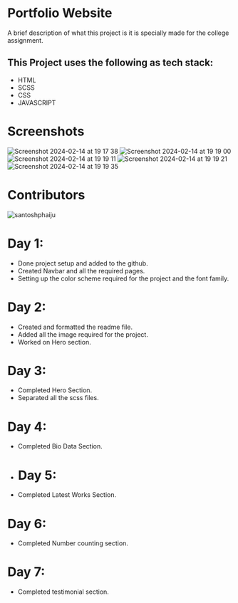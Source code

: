 # Portfolio Website 

A brief description of what this project is it is specially made for the college assignment.

## This Project uses the following as tech stack:

* HTML
* SCSS
* CSS
* JAVASCRIPT

# Screenshots
![Screenshot 2024-02-14 at 19 17 38](https://github.com/SantoshPhaiju/portfoliositecollegeproject/assets/92672422/c7a619e4-5cdc-436d-b5f9-fa99d69837a6)
![Screenshot 2024-02-14 at 19 19 00](https://github.com/SantoshPhaiju/portfoliositecollegeproject/assets/92672422/6c91bdfb-534e-4124-bf15-68ed6d7d6662)
![Screenshot 2024-02-14 at 19 19 11](https://github.com/SantoshPhaiju/portfoliositecollegeproject/assets/92672422/fc20d60b-107a-48a9-a818-66dc4361864c)
![Screenshot 2024-02-14 at 19 19 21](https://github.com/SantoshPhaiju/portfoliositecollegeproject/assets/92672422/abd08d13-50ac-484f-8579-85bde531e55b)
![Screenshot 2024-02-14 at 19 19 35](https://github.com/SantoshPhaiju/portfoliositecollegeproject/assets/92672422/591e8458-14a7-456d-9f67-dc0b2e18faa8)

# Contributors

![santoshphaiju](https://github.com/SantoshPhaiju/portfoliositecollegeproject/assets/92672422/46044853-4946-4c4a-af08-b8edd28d6a27)

# Day 1: 

* Done project setup and added to the github.
* Created Navbar and all the required pages.
* Setting up the color scheme required for the project and the font family.

# Day 2: 

* Created and formatted the readme file.
* Added all the image required for the project.
* Worked on Hero section.

# Day 3: 

* Completed Hero Section.
* Separated all the scss files.

# Day 4: 

* Completed Bio Data Section.

* # Day 5: 

* Completed Latest Works Section.

# Day 6: 

* Completed Number counting section.

# Day 7: 

* Completed testimonial section.

